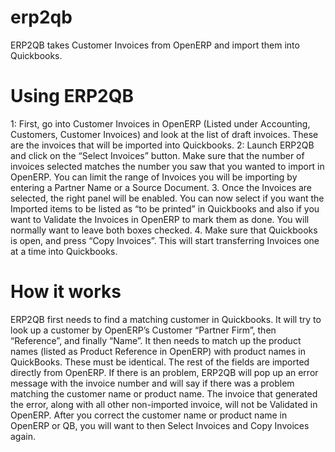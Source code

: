 erp2qb
======
ERP2QB takes Customer Invoices from OpenERP and import them into Quickbooks. 

Using ERP2QB
======

1: First, go into Customer Invoices in OpenERP (Listed under Accounting, Customers, Customer Invoices) and look at the list of draft invoices.  These are the invoices that will be imported into Quickbooks.
2: Launch ERP2QB and click on the “Select Invoices” button.   Make sure that the number of invoices selected matches the number you saw that you wanted to import in OpenERP.
You can limit the range of Invoices you will be importing by entering a Partner Name or a Source Document.
3.  Once the Invoices are selected, the right panel will be enabled.  You can now select if you want the Imported items to be listed as “to be printed” in Quickbooks and also if you want to Validate the Invoices in OpenERP to mark them as done.  You will normally want to leave both boxes checked. 
4.  Make sure that Quickbooks is open, and press “Copy Invoices”.  This will start transferring Invoices one at a time into Quickbooks.

How it works
======

ERP2QB first needs to find a matching customer in Quickbooks.  It will try to look up a customer by OpenERP’s Customer “Partner Firm”, then “Reference”, and finally “Name”. 
It then needs to match up the product names (listed as Product Reference in OpenERP) with product names in QuickBooks.  These must be identical.
The rest of the fields are imported directly from OpenERP.
If there is an problem, ERP2QB will pop up an error message with the invoice number and will say if there was a problem matching the customer name or product name.  The invoice that generated the error, along with all other non-imported invoice, will not be Validated in OpenERP.   After you correct the customer name or product name in OpenERP or QB, you will want to then Select Invoices and Copy Invoices again.
